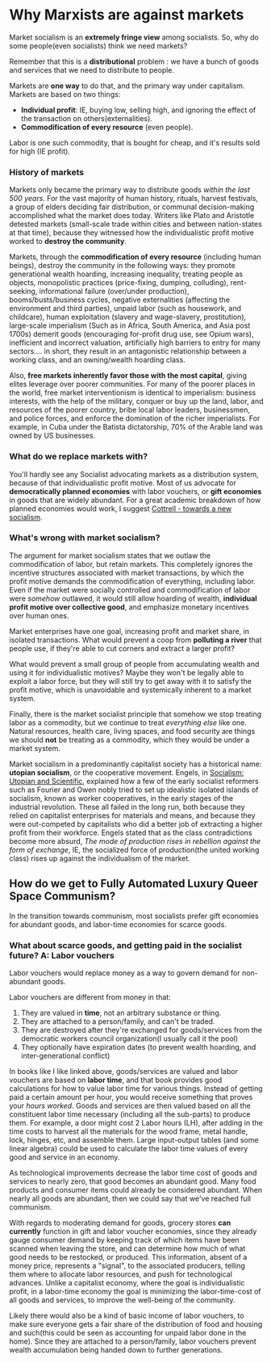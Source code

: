 # Why Marxists are against markets

Market socialism is an **extremely fringe view** among socialists. So, why do some people(even socialists) think we need markets?

Remember that this is a **distributional** problem : we have a bunch of goods and services that we need to distribute to people.

Markets are **one way** to do that, and the primary way under capitalism. Markets are based on two things: 

* **Individual profit**: IE, buying low, selling high, and ignoring the effect of the transaction on others(externalities).
* **Commodification of every resource** (even people). 

Labor is one such commodity, that is bought for cheap, and it's results sold for high (IE profit). 

### History of markets 

Markets only became the primary way to distribute goods *within the last 500 years*. For the vast majority of human history, rituals, harvest festivals, a group of elders deciding fair distribution, or communal decision-making accomplished what the market does today. Writers like Plato and Aristotle detested markets (small-scale trade within cities and between nation-states at that time), because they witnessed how the individualistic profit motive worked to **destroy the community**. 

Markets, through the **commodification of every resource** (including human beings), destroy the community in the following ways: they promote generational wealth hoarding, increasing inequality, treating people as objects, monopolistic practices (price-fixing, dumping, colluding), rent-seeking, informational failure (over/under production), booms/busts/business cycles, negative externalities (affecting the environment and third parties), unpaid labor (such as housework, and childcare), human exploitation (slavery and wage-slavery, prostitution), large-scale imperialism (Such as in Africa, South America, and Asia post 1700s) demerit goods (encouraging for-profit drug use, see Opium wars), inefficient and incorrect valuation, artificially high barriers to entry for many sectors.... in short, they result in an antagonistic relationship between a working class, and an owning/wealth hoarding class.

Also, **free markets inherently favor those with the most capital**, giving elites leverage over poorer communities. For many of the poorer places in the world, free market interventionism is identical to imperialism: business interests, with the help of the military, conquer or buy up the land, labor, and resources of the poorer country, bribe local labor leaders, businessmen, and police forces, and enforce the domination of the richer imperialists. For example, in Cuba under the Batista dictatorship, 70% of the Arable land was owned by US businesses. 

### What do we replace markets with?

You'll hardly see any Socialist advocating markets as a distribution system, because of that individualistic profit motive. Most of us advocate for **democratically planned economies** with labor vouchers, or **gift economies** in goods that are widely abundant. For a great academic breakdown of how planned economies would work, I suggest [Cottrell -  towards a new socialism](http://ricardo.ecn.wfu.edu/~cottrell/socialism_book/new_socialism.pdf).

### What's wrong with market socialism?

The argument for market socialism states that we outlaw the commodification of labor, but retain markets. This completely ignores the incentive structures associated with market transactions, by which the profit motive demands the  commodification of everything, including labor. Even if the market were socially controlled and commodification of labor were *somehow* outlawed, it would still allow hoarding of wealth, **individual profit motive over collective good**, and emphasize monetary incentives over human ones. 

Market enterprises have one goal, increasing profit and market share, in isolated transactions. What would prevent a coop from **polluting a river** that people use, if they're able to cut corners and extract a larger profit?

What would prevent a small group of people from accumulating wealth and using it for individualistic motives? Maybe they won't be legally able to exploit a labor force, but they will still try to get away with it to satisfy the profit motive, which is unavoidable and systemically inherent to a market system. 

Finally, there is the market socialist principle that somehow we stop treating labor as a commodity, but we continue to treat *everything else* like one. Natural resources, health care, living spaces, and food security are things we should **not** be treating as a commodity, which they would be under a market system.

Market socialism in a predominantly capitalist society has a historical name: **utopian socialism**, or the cooperative movement. Engels, in [Socialism: Utopian and Scientific](https://www.marxists.org/archive/marx/works/1880/soc-utop/index.htm), explained how a few of the early socialist reformers such as Fourier and Owen nobly tried to set up idealistic isolated islands of socialism, known as worker cooperatives, in the early stages of the industrial revolution. These all failed in the long run, both because they relied on capitalist enterprises for materials and means, and because they were out-competed by capitalists who did a better job of extracting a higher profit from their workforce. Engels stated that as the class contradictions become more absurd, *The mode of production rises in rebellion against the form of exchange*, IE, the socialized force of production(the united working class) rises up against the individualism of the market. 

## How do we get to Fully Automated Luxury Queer Space Communism?

In the transition towards communism, most socialists prefer gift economies for abundant goods, and labor-time economies for scarce goods. 

### What about scarce goods, and getting paid in the socialist future? A: Labor vouchers

Labor vouchers would replace money as a way to govern demand for non-abundant goods.

Labor vouchers are different from money in that:

1. They are valued in **time**, not an arbitrary substance or thing. 
2. They are attached to a person/family, and can't be traded.
3. They are destroyed after they're exchanged for goods/services from the democratic workers council organization(I usually call it the pool)
4. They optionally have expiration dates (to prevent wealth hoarding, and inter-generational conflict)

In books like I like linked above, goods/services are valued and labor vouchers are based on **labor time**, and that book provides good calculations for how to value labor time for various things. Instead of getting paid a certain amount per hour, you would receive something that proves your *hours worked*. Goods and services are then valued based on all the constituent labor time necessary (including all the sub-parts) to produce them. For example, a door might cost 2 Labor hours (LH), after adding in the time costs to harvest all the materials for the wood frame, metal handle, lock, hinges, etc, and assemble them. Large input-output tables (and some linear algebra) could be used to calculate the labor time values  of every good and service in an economy. 

As technological improvements decrease the labor time cost of goods and services to nearly zero, that good becomes an abundant good. Many food products and consumer items could already be considered abundant. When nearly all goods are abundant, then we could say that we've reached full communism. 

With regards to moderating demand for goods, grocery stores **can currently** function in gift and labor voucher economies, since they already gauge consumer demand by keeping track of which items have been scanned when leaving the store, and can determine how much of what good needs to be restocked, or produced. This information, absent of a money price, represents a "signal", to the associated producers, telling them where to allocate labor resources, and push for technological advances. Unlike a capitalist economy, where the goal is individualistic profit, in a labor-time economy the goal is minimizing the labor-time-cost of all goods and services, to improve the well-being of the community. 

Likely there would also be a kind of basic income of labor vouchers, to make sure everyone gets a fair share of the distribution of food and housing and such(this could be seen as accounting for unpaid labor done in the home).  Since they are attached to a person/family, labor vouchers prevent wealth accumulation being handed down to further generations.

